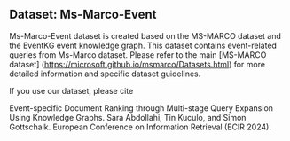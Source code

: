 ## **Dataset: Ms-Marco-Event**
 
Ms-Marco-Event dataset is created based on the MS-MARCO dataset and the EventKG event knowledge graph. This dataset contains event-related queries from Ms-Marco dataset. Please refer to the main [MS-MARCO dataset] (https://microsoft.github.io/msmarco/Datasets.html) for more detailed information and specific dataset guidelines.
 
If you use our dataset, please cite
 
Event-specific Document Ranking through Multi-stage Query Expansion Using Knowledge Graphs. Sara Abdollahi, Tin Kuculo, and Simon Gottschalk. European Conference on Information Retrieval (ECIR 2024).
